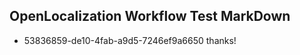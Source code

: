 ## OpenLocalization Workflow Test MarkDown
* 53836859-de10-4fab-a9d5-7246ef9a6650 
thanks!<!--HONumber=Mar16_HO1-->

